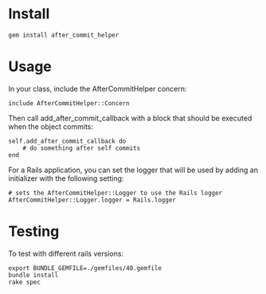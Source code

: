 Install
=======

    gem install after_commit_helper

Usage
=====

In your class, include the AfterCommitHelper concern:

    include AfterCommitHelper::Concern
    
Then call add_after_commit_callback with a block that 
should be executed when the object commits:
 
    self.add_after_commit_callback do
        # do something after self commits
    end

For a Rails application, you can set the logger that will be
used by adding an initializer with the following setting:

    # sets the AfterCommitHelper::Logger to use the Rails logger
    AfterCommitHelper::Logger.logger = Rails.logger
    
Testing
=======

To test with different rails versions:

    export BUNDLE_GEMFILE=./gemfiles/40.gemfile
    bundle install
    rake spec